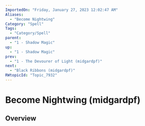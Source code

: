 ```yaml
---
ImportedOn: "Friday, January 27, 2023 12:02:47 AM"
Aliases:
  - "Become Nightwing"
Category: "Spell"
Tags:
  - "Category/Spell"
parent:
  - "1 - Shadow Magic"
up:
  - "1 - Shadow Magic"
prev:
  - "1 - The Devourer of Light (midgardpf)"
next:
  - "Black Ribbons (midgardpf)"
RWtopicId: "Topic_7932"
---
```

# Become Nightwing (midgardpf)
## Overview
